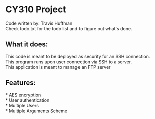 <h1>CY310 Project</h1>

Code written by: Travis Huffman <br />
Check todo.txt for the todo list and to figure out what's done. <br />

<h2>What it does:</h2>
This code is meant to be deployed as security for an SSH connection. <br />
This program runs upon user connection via SSH to a server. <br />
This application is meant to manage an FTP server <br />

<h2>Features:</h2>
* AES encryption <br />
* User authentication <br />
* Multiple Users <br />
* Multiple Arguments Scheme <br />
